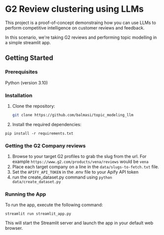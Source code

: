 # G2 Review clustering using LLMs

This project is a proof-of-concept demonstraing how you can use LLMs to perform competitive intelligence on customer reviews and feedback.

In this scenario, we're taking G2 reviews and performing topic modelling in a simple streamlit app.

## Getting Started

### Prerequisites

Python (version 3.10)


### Installation

1. Clone the repository:

   ```bash
   git clone https://github.com/balmasi/topic_modeling_llm

2. Install the required dependencies:

```
pip install -r requirements.txt
```


### Getting the G2 Company reviews
1. Browse to your target G2 profiles to grab the slug from the url. For example `https://www.g2.com/products/vena/reviews` would be `vena`
2. Place each target company on a line in the `data/slugs-to-fetch.txt` file. 
3. Set the `APIFY_API_TOKEN` in the .env file to your Apify API token
4. run the create_dataset.py command using `python data/create_dataset.py`


### Running the App

To run the app, execute the following command:

```
streamlit run streamlit_app.py
```

This will start the Streamlit server and launch the app in your default web browser.